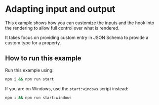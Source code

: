 # Adapting input and output
This example shows how you can customize the inputs and the hook into the rendering to allow full control over what is rendered.

It takes focus on providing custom entry in JSON Schema to provide a custom type for a property.

## How to run this example

Run this example using:

```sh
npm i && npm run start
```

If you are on Windows, use the `start:windows` script instead:

```sh
npm i && npm run start:windows
```
